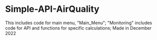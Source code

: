 # Simple-API-AirQuality
This includes code for main menu, "Main_Menu";
"Monitoring" includes code for API and functions for specific calculations;
Made in December 2022
